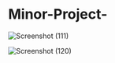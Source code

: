 # Minor-Project-
![Screenshot (111)](https://github.com/Rajsinghh2907/Minor-Project-/assets/125910670/4e1569f3-9259-4f2e-9ed1-ef9710c4d7a8)

![Screenshot (120)](https://github.com/Rajsinghh2907/Minor-Project-/assets/125910670/5352b7d8-5b50-4c74-a4ac-eb079365f91c)
